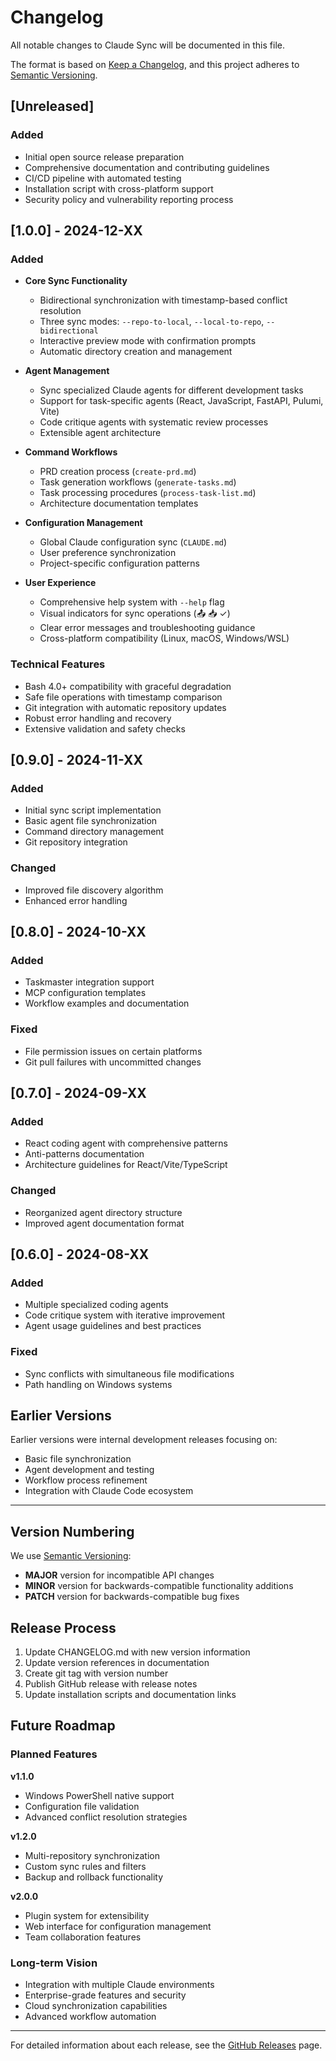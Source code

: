 # Changelog

All notable changes to Claude Sync will be documented in this file.

The format is based on [Keep a Changelog](https://keepachangelog.com/en/1.0.0/),
and this project adheres to [Semantic Versioning](https://semver.org/spec/v2.0.0.html).

## [Unreleased]

### Added
- Initial open source release preparation
- Comprehensive documentation and contributing guidelines
- CI/CD pipeline with automated testing
- Installation script with cross-platform support
- Security policy and vulnerability reporting process

## [1.0.0] - 2024-12-XX

### Added
- **Core Sync Functionality**
  - Bidirectional synchronization with timestamp-based conflict resolution
  - Three sync modes: `--repo-to-local`, `--local-to-repo`, `--bidirectional`
  - Interactive preview mode with confirmation prompts
  - Automatic directory creation and management

- **Agent Management**
  - Sync specialized Claude agents for different development tasks
  - Support for task-specific agents (React, JavaScript, FastAPI, Pulumi, Vite)
  - Code critique agents with systematic review processes
  - Extensible agent architecture

- **Command Workflows**
  - PRD creation process (`create-prd.md`)
  - Task generation workflows (`generate-tasks.md`)
  - Task processing procedures (`process-task-list.md`)
  - Architecture documentation templates

- **Configuration Management**
  - Global Claude configuration sync (`CLAUDE.md`)
  - User preference synchronization
  - Project-specific configuration patterns

- **User Experience**
  - Comprehensive help system with `--help` flag
  - Visual indicators for sync operations (📤 📥 ✓)
  - Clear error messages and troubleshooting guidance
  - Cross-platform compatibility (Linux, macOS, Windows/WSL)

### Technical Features
- Bash 4.0+ compatibility with graceful degradation
- Safe file operations with timestamp comparison
- Git integration with automatic repository updates
- Robust error handling and recovery
- Extensive validation and safety checks

## [0.9.0] - 2024-11-XX

### Added
- Initial sync script implementation
- Basic agent file synchronization
- Command directory management
- Git repository integration

### Changed
- Improved file discovery algorithm
- Enhanced error handling

## [0.8.0] - 2024-10-XX

### Added
- Taskmaster integration support
- MCP configuration templates
- Workflow examples and documentation

### Fixed
- File permission issues on certain platforms
- Git pull failures with uncommitted changes

## [0.7.0] - 2024-09-XX

### Added
- React coding agent with comprehensive patterns
- Anti-patterns documentation
- Architecture guidelines for React/Vite/TypeScript

### Changed
- Reorganized agent directory structure
- Improved agent documentation format

## [0.6.0] - 2024-08-XX

### Added
- Multiple specialized coding agents
- Code critique system with iterative improvement
- Agent usage guidelines and best practices

### Fixed
- Sync conflicts with simultaneous file modifications
- Path handling on Windows systems

## Earlier Versions

Earlier versions were internal development releases focusing on:
- Basic file synchronization
- Agent development and testing
- Workflow process refinement
- Integration with Claude Code ecosystem

---

## Version Numbering

We use [Semantic Versioning](https://semver.org/):

- **MAJOR** version for incompatible API changes
- **MINOR** version for backwards-compatible functionality additions
- **PATCH** version for backwards-compatible bug fixes

## Release Process

1. Update CHANGELOG.md with new version information
2. Update version references in documentation
3. Create git tag with version number
4. Publish GitHub release with release notes
5. Update installation scripts and documentation links

## Future Roadmap

### Planned Features

**v1.1.0**
- Windows PowerShell native support
- Configuration file validation
- Advanced conflict resolution strategies

**v1.2.0**
- Multi-repository synchronization
- Custom sync rules and filters
- Backup and rollback functionality

**v2.0.0**
- Plugin system for extensibility
- Web interface for configuration management
- Team collaboration features

### Long-term Vision
- Integration with multiple Claude environments
- Enterprise-grade features and security
- Cloud synchronization capabilities
- Advanced workflow automation

---

For detailed information about each release, see the [GitHub Releases](https://github.com/moewill/claude-sync/releases) page.